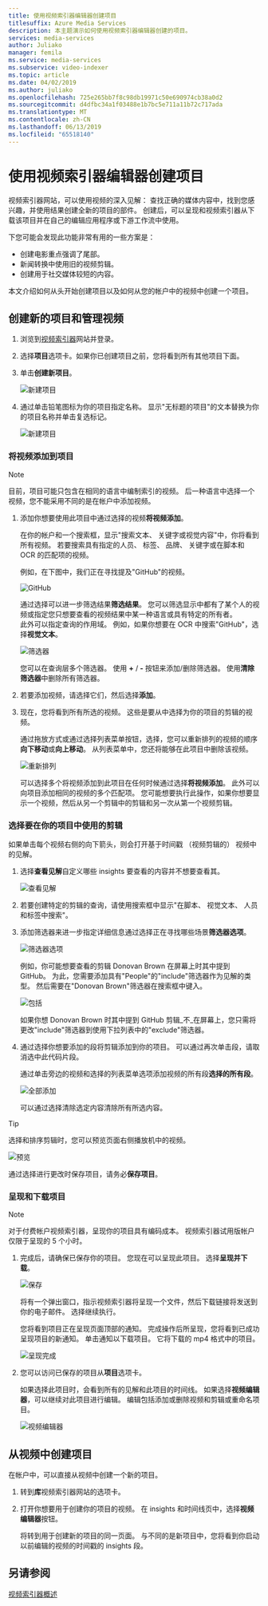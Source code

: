 ```yaml
---
title: 使用视频索引器编辑器创建项目
titlesuffix: Azure Media Services
description: 本主题演示如何使用视频索引器编辑器创建的项目。
services: media-services
author: Juliako
manager: femila
ms.service: media-services
ms.subservice: video-indexer
ms.topic: article
ms.date: 04/02/2019
ms.author: juliako
ms.openlocfilehash: 725e265bb7f8c98db19971c50e690974cb38a0d2
ms.sourcegitcommit: d4dfbc34a1f03488e1b7bc5e711a11b72c717ada
ms.translationtype: MT
ms.contentlocale: zh-CN
ms.lasthandoff: 06/13/2019
ms.locfileid: "65518140"
---
```

# <a name="use-the-video-indexer-editor-to-create-projects"></a>使用视频索引器编辑器创建项目

视频索引器网站，可以使用视频的深入见解： 查找正确的媒体内容中，找到您感兴趣，并使用结果创建全新的项目的部件。 创建后，可以呈现和视频索引器从下载该项目并在自己的编辑应用程序或下游工作流中使用。

下您可能会发现此功能非常有用的一些方案是： 

* 创建电影重点强调了尾部。
* 新闻转换中使用旧的视频剪辑。
* 创建用于社交媒体较短的内容。

本文介绍如何从头开始创建项目以及如何从您的帐户中的视频中创建一个项目。

## <a name="create-new-project-and-manage-videos"></a>创建新的项目和管理视频

1. 浏览到[视频索引器](https://www.videoindexer.ai/)网站并登录。
1. 选择**项目**选项卡。如果你已创建项目之前，您将看到所有其他项目下面。
1. 单击**创建新项目**。  

    ![新建项目](./media/video-indexer-view-edit/new-project.png)
1. 通过单击铅笔图标为你的项目指定名称。 显示"无标题的项目"的文本替换为你的项目名称并单击复选标记。

    ![新建项目](./media/video-indexer-view-edit/new-project3.png)
    
### <a name="add-videos-to-the-project"></a>将视频添加到项目

> [!NOTE]
> 目前，项目可能只包含在相同的语言中编制索引的视频。 后一种语言中选择一个视频，您不能采用不同的是在帐户中添加视频。

1. 添加你想要使用此项目中通过选择的视频**将视频添加**。

    在你的帐户和一个搜索框，显示"搜索文本、 关键字或视觉内容"中，你将看到所有视频。 若要搜索具有指定的人员、 标签、 品牌、 关键字或在脚本和 OCR 的匹配项的视频。
    
    例如，在下图中，我们正在寻找提及"GitHub"的视频。
    
    ![GitHub](./media/video-indexer-view-edit/github.png)

    通过选择可以进一步筛选结果**筛选结果**。 您可以筛选显示中都有了某个人的视频或指定您只想要查看的视频结果中某一种语言或具有特定的所有者。 <br/> 此外可以指定查询的作用域。 例如，如果你想要在 OCR 中搜索"GitHub"，选择**视觉文本**。

    ![筛选器](./media/video-indexer-view-edit/visual-text.png)

    您可以在查询层多个筛选器。 使用 **+** / **-** 按钮来添加/删除筛选器。 使用**清除筛选器**中删除所有筛选器。
1. 若要添加视频，请选择它们，然后选择**添加**。
1. 现在，您将看到所有所选的视频。 这些是要从中选择为你的项目的剪辑的视频。

    通过拖放方式或通过选择列表菜单按钮，选择，您可以重新排列的视频的顺序**向下移动**或**向上移动**。 从列表菜单中，您还将能够在此项目中删除该视频。 

    ![重新排列](./media/video-indexer-view-edit/rearrange.png)
    
    可以选择多个将视频添加到此项目在任何时候通过选择**将视频添加**。 此外可以向项目添加相同的视频的多个匹配项。 您可能想要执行此操作，如果你想要显示一个视频，然后从另一个剪辑中的剪辑和另一次从第一个视频剪辑。 

### <a name="select-clips-to-use-in-your-project"></a>选择要在你的项目中使用的剪辑

如果单击每个视频右侧的向下箭头，则会打开基于时间戳 （视频剪辑的） 视频中的见解。 

1. 选择**查看见解**自定义哪些 insights 要查看的内容并不想要查看其。 

    ![查看见解](./media/video-indexer-view-edit/insights.png)
1. 若要创建特定的剪辑的查询，请使用搜索框中显示"在脚本、 视觉文本、 人员和标签中搜索"。
1. 添加筛选器来进一步指定详细信息通过选择正在寻找哪些场景**筛选器选项**。

    ![筛选器选项](./media/video-indexer-view-edit/filter-options.png)

    例如，你可能想要查看的剪辑 Donovan Brown 在屏幕上时其中提到 GitHub。 为此，您需要添加具有"People"的"include"筛选器作为见解的类型。 然后需要在"Donovan Brown"筛选器在搜索框中键入。
    
    ![包括](./media/video-indexer-view-edit/include.png)
    
    如果你想 Donovan Brown 时其中提到 GitHub 剪辑_不_在屏幕上，您只需将更改"include"筛选器到使用下拉列表中的"exclude"筛选器。 

1. 通过选择你想要添加的段将剪辑添加到你的项目。 可以通过再次单击段，请取消选中此代码片段。
    
    通过单击旁边的视频和选择的列表菜单选项添加视频的所有段**选择的所有段**。 

    ![全部添加](./media/video-indexer-view-edit/add-all.png)

    可以通过选择清除选定内容清除所有所选内容。

> [!TIP]
> 选择和排序剪辑时，您可以预览页面右侧播放机中的视频。 

![预览](./media/video-indexer-view-edit/preview.png)

通过选择进行更改时保存项目，请务必**保存项目**。 

### <a name="render-and-download-the-project"></a>呈现和下载项目

> [!NOTE]
> 对于付费帐户视频索引器，呈现你的项目具有编码成本。 视频索引器试用版帐户仅限于呈现的 5 个小时。

1. 完成后，请确保已保存你的项目。 您现在可以呈现此项目。 选择**呈现并下载**。 

    ![保存](./media/video-indexer-view-edit/save.png)

    将有一个弹出窗口，指示视频索引器将呈现一个文件，然后下载链接将发送到你的电子邮件。 选择继续执行。 
    
    您将看到项目正在呈现页面顶部的通知。 完成操作后所呈现，您将看到已成功呈现项目的新通知。 单击通知以下载项目。 它将下载的 mp4 格式中的项目。

    ![呈现完成](./media/video-indexer-view-edit/rendering-done.png)

1. 您可以访问已保存的项目从**项目**选项卡。 

    如果选择此项目时，会看到所有的见解和此项目的时间线。 如果选择**视频编辑器**，可以继续对此项目进行编辑。 编辑包括添加或删除视频和剪辑或重命名项目。

    ![视频编辑器](./media/video-indexer-view-edit/video-editor.png)
     
## <a name="create-a-project-from-your-video"></a>从视频中创建项目

在帐户中，可以直接从视频中创建一个新的项目。 

1. 转到**库**视频索引器网站的选项卡。
1. 打开你想要用于创建你的项目的视频。 在 insights 和时间线页中，选择**视频编辑器**按钮。

    将转到用于创建新的项目的同一页面。 与不同的是新项目中，您将看到你启动以前编辑的视频的时间戳的 insights 段。

## <a name="see-also"></a>另请参阅

[视频索引器概述](video-indexer-overview.md)

